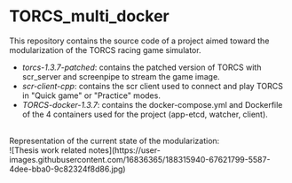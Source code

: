 # TORCS_multi_docker
This repository contains the source code of a project aimed toward the modularization of the TORCS racing game simulator. 
* *torcs-1.3.7-patched*: contains the patched version of TORCS with scr_server and screenpipe to stream the game image.
* *scr-client-cpp*: contains the scr client used to connect and play TORCS in "Quick game" or "Practice" modes.
* *TORCS-docker-1.3.7*: contains the docker-compose.yml and Dockerfile of the 4 containers used for the project (app-etcd, watcher, client). 
<br/>
Representation of the current state of the modularization: <br/>
![Thesis work related notes](https://user-images.githubusercontent.com/16836365/188315940-67621799-5587-4dee-bba0-9c82324f8d86.jpg)
